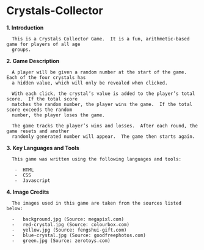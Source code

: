 # Crystals-Collector

**1.	Introduction** 

      This is a Crystals Collector Game.  It is a fun, arithmetic-based game for players of all age 
      groups.  


**2.	Game Description**

      A player will be given a random number at the start of the game.  Each of the four crystals has 
      a hidden value, which will only be revealed when clicked.  
      
      With each click, the crystal’s value is added to the player’s total score.  If the total score 
      matches the random number, the player wins the game.  If the total score exceeds the random 
      number, the player loses the game.  
      
      The game tracks the player’s wins and losses.  After each round, the game resets and another 
      randomly generated number will appear.  The game then starts again.   


**3.	Key Languages and Tools**

      This game was written using the following languages and tools:

       -  HTML
       -  CSS
       -  Javascript
       

**4.	Image Credits**

      The images used in this game are taken from the sources listed below:

      -   background.jpg (Source: megapixl.com)
      -   red-crystal.jpg (Source: colourbox.com)
      -   yellow.jpg (Source: fengshui-gift.com)
      -   blue-crystal.jpg (Source: goodfreephotos.com)
      -   green.jpg (Source: zerotoys.com)
